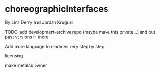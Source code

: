 # choreographicInterfaces
By Lins Derry and Jordan Kruguer 


TODO:
add development-archive repo (maybe make this private...) and put past versions in there

Add more language to readmes very step by step.

licensing

make metalab owner
